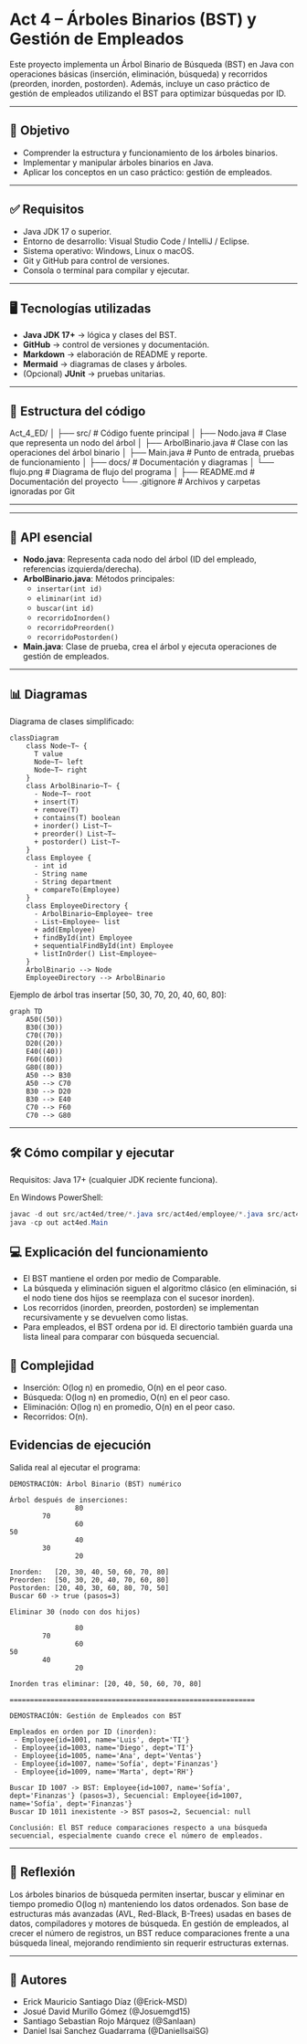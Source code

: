 # Act 4 – Árboles Binarios (BST) y Gestión de Empleados

Este proyecto implementa un Árbol Binario de Búsqueda (BST) en Java con operaciones básicas (inserción, eliminación, búsqueda) y recorridos (preorden, inorden, postorden). Además, incluye un caso práctico de gestión de empleados utilizando el BST para optimizar búsquedas por ID.

---

## 🎯 Objetivo

- Comprender la estructura y funcionamiento de los árboles binarios.
- Implementar y manipular árboles binarios en Java.
- Aplicar los conceptos en un caso práctico: gestión de empleados.

---

## ✅ Requisitos

- Java JDK 17 o superior.  
- Entorno de desarrollo: Visual Studio Code / IntelliJ / Eclipse.  
- Sistema operativo: Windows, Linux o macOS.  
- Git y GitHub para control de versiones.  
- Consola o terminal para compilar y ejecutar.

---

## 🖥️ Tecnologías utilizadas

- **Java JDK 17+** → lógica y clases del BST.  
- **GitHub** → control de versiones y documentación.  
- **Markdown** → elaboración de README y reporte.  
- **Mermaid** → diagramas de clases y árboles.  
- (Opcional) **JUnit** → pruebas unitarias.  

---

## 📂 Estructura del código

Act_4_ED/
│
├── src/ # Código fuente principal
│ ├── Nodo.java # Clase que representa un nodo del árbol
│ ├── ArbolBinario.java # Clase con las operaciones del árbol binario
│ ├── Main.java # Punto de entrada, pruebas de funcionamiento
│
├── docs/ # Documentación y diagramas
│ └── flujo.png # Diagrama de flujo del programa
│
├── README.md # Documentación del proyecto
└── .gitignore # Archivos y carpetas ignoradas por Git

---


---

## 📌 API esencial

- **Nodo.java**: Representa cada nodo del árbol (ID del empleado, referencias izquierda/derecha).  
- **ArbolBinario.java**: Métodos principales:
  - `insertar(int id)`
  - `eliminar(int id)`
  - `buscar(int id)`
  - `recorridoInorden()`
  - `recorridoPreorden()`
  - `recorridoPostorden()`
- **Main.java**: Clase de prueba, crea el árbol y ejecuta operaciones de gestión de empleados.

---

## 📊 Diagramas

Diagrama de clases simplificado:

```mermaid
classDiagram
    class Node~T~ {
      T value
      Node~T~ left
      Node~T~ right
    }
    class ArbolBinario~T~ {
      - Node~T~ root
      + insert(T)
      + remove(T)
      + contains(T) boolean
      + inorder() List~T~
      + preorder() List~T~
      + postorder() List~T~
    }
    class Employee {
      - int id
      - String name
      - String department
      + compareTo(Employee)
    }
    class EmployeeDirectory {
      - ArbolBinario~Employee~ tree
      - List~Employee~ list
      + add(Employee)
      + findById(int) Employee
      + sequentialFindById(int) Employee
      + listInOrder() List~Employee~
    }
    ArbolBinario --> Node
    EmployeeDirectory --> ArbolBinario
```

Ejemplo de árbol tras insertar [50, 30, 70, 20, 40, 60, 80]:

```mermaid
graph TD
    A50((50))
    B30((30))
    C70((70))
    D20((20))
    E40((40))
    F60((60))
    G80((80))
    A50 --> B30
    A50 --> C70
    B30 --> D20
    B30 --> E40
    C70 --> F60
    C70 --> G80
```

---
## 🛠️ Cómo compilar y ejecutar

Requisitos: Java 17+ (cualquier JDK reciente funciona).

En Windows PowerShell:

```powershell
javac -d out src/act4ed/tree/*.java src/act4ed/employee/*.java src/act4ed/Main.java
java -cp out act4ed.Main
```

## 💻 Explicación del funcionamiento

 - El BST mantiene el orden por medio de Comparable<T>.
 - La búsqueda y eliminación siguen el algoritmo clásico (en eliminación, si el nodo tiene dos hijos se reemplaza con el sucesor inorden).
 - Los recorridos (inorden, preorden, postorden) se implementan recursivamente y se devuelven como listas.
 - Para empleados, el BST ordena por id. El directorio también guarda una lista lineal para comparar con búsqueda secuencial.

## 🧮 Complejidad

- Inserción: O(log n) en promedio, O(n) en el peor caso.
- Búsqueda: O(log n) en promedio, O(n) en el peor caso.
- Eliminación: O(log n) en promedio, O(n) en el peor caso.
- Recorridos: O(n).

## Evidencias de ejecución

Salida real al ejecutar el programa:

```text
DEMOSTRACIÓN: Árbol Binario (BST) numérico

Árbol después de inserciones:
                80
        70
                60
50
                40
        30
                20

Inorden:   [20, 30, 40, 50, 60, 70, 80]
Preorden:  [50, 30, 20, 40, 70, 60, 80]
Postorden: [20, 40, 30, 60, 80, 70, 50]
Buscar 60 -> true (pasos=3)

Eliminar 30 (nodo con dos hijos)

                80
        70
                60
50
        40
                20

Inorden tras eliminar: [20, 40, 50, 60, 70, 80]

============================================================

DEMOSTRACIÓN: Gestión de Empleados con BST

Empleados en orden por ID (inorden):
 - Employee{id=1001, name='Luis', dept='TI'}
 - Employee{id=1003, name='Diego', dept='TI'}
 - Employee{id=1005, name='Ana', dept='Ventas'}
 - Employee{id=1007, name='Sofía', dept='Finanzas'}
 - Employee{id=1009, name='Marta', dept='RH'}

Buscar ID 1007 -> BST: Employee{id=1007, name='Sofía', dept='Finanzas'} (pasos=3), Secuencial: Employee{id=1007, name='Sofía', dept='Finanzas'}
Buscar ID 1011 inexistente -> BST pasos=2, Secuencial: null

Conclusión: El BST reduce comparaciones respecto a una búsqueda secuencial, especialmente cuando crece el número de empleados.
```

---

## 🤔 Reflexión

Los árboles binarios de búsqueda permiten insertar, buscar y eliminar en tiempo promedio O(log n) manteniendo los datos ordenados. Son base de estructuras más avanzadas (AVL, Red-Black, B-Trees) usadas en bases de datos, compiladores y motores de búsqueda. En gestión de empleados, al crecer el número de registros, un BST reduce comparaciones frente a una búsqueda lineal, mejorando rendimiento sin requerir estructuras externas.

---

## 👥 Autores

- Erick Mauricio Santiago Díaz (@Erick-MSD)
- Josué David Murillo Gómez (@Josuemgd15)
- Santiago Sebastian Rojo Márquez (@Sanlaan)
- Daniel Isai Sanchez Guadarrama (@DanielIsaiSG)

<!-- Fin del documento -->
